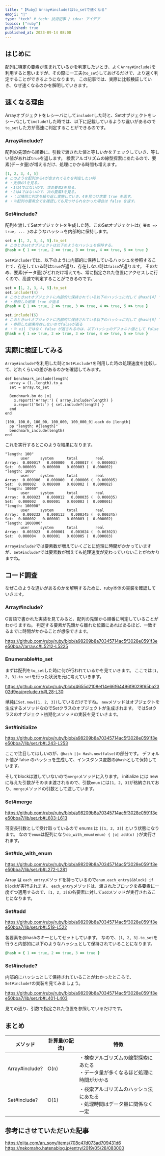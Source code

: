 ```yaml
---
title: "【Ruby】Array#include?はto_setで速くなる"
emoji: "💎"
type: "tech" # tech: 技術記事 / idea: アイデア
topics: ["ruby"]
published: true
published_at: 2023-09-14 08:00
---
```


## はじめに
配列に特定の要素が含まれているかを判定したいとき、よく`Array#include?`を利用すると思いますが、その際に一工夫(`to_set`)してあげるだけで、より速く判定することができるようになります。
この記事では、実際に比較検証していき、なぜ速くなるのかを解明していきます。

## 速くなる理由
Arrayオブジェクトをレシーバにして`include?`した時と、Setオブジェクトをレシーバにして`include?`した時では、以下に記載しているような違いがあるので`to_set`した方が高速に判定することができるのです。

### Array#include?
配列の先頭から順番に、引数で渡された値と等しいかをチェックしていき、等しい値があれば`true`を返します。
検索アルゴリズムの線型探索にあたるので、要素(データ量)が増えるだけ、処理にかかる時間も増えます。
```ruby
[1, 2, 3, 4, 5]
# このような配列から4が含まれてるかを判定したい時
# ・先頭の1を見る。
# ・1は4ではないので、次の要素2を見る。
# ・2は4ではないので、次の要素3を見る。
# ・：以降同じ判定を繰り返し実施していき、4を見つけ次第 true を返す。
# ・※配列の要素全てを確認しても見つけられなかった場合は false を返す。
```

### Set#include?
配列を渡してSetオブジェクトを生成した時、このSetオブジェクトは`{ 要素 => true, ... }`のようなハッシュを内部的に保持します。
```ruby
set = [1, 2, 3, 4, 5].to_set
# このときsetオブジェクトは以下のようなハッシュを保持する。
@hash = { 1 => true, 2 => true, 3 => true, 4 => true, 5 => true }
```

`Set#include?`では、以下のように内部的に保持しているハッシュを参照することで、存在している時は`true`が返り、存在しない時は`false`が返ります。
そのため、要素(データ量)がどれだけ増えても、常に指定された位置にアクセスしに行くので、高速で判定することができるのです。
```ruby
set = [1, 2, 3, 4, 5].to_set
set.include?(4)
# このときsetオブジェクトに内部的に保持されている以下のハッシュに対して @hash[4] で参照する。
# ・参照した結果 true が返る
@hash = { 1 => true, 2 => true, 3 => true, 4 => true, 5 => true }

set.include?(6)
# このときsetオブジェクトに内部的に保持されている以下のハッシュに対して @hash[6] で参照する。
# ・参照した結果存在しないのでfalseが返る
# ・※ nil ではなく false が返されるのは、以下ハッシュのデフォルト値として false が設定されているためです。 
@hash = { 1 => true, 2 => true, 3 => true, 4 => true, 5 => true }
```

## 実際に検証してみる
`Array#include?`を利用した時と`Set#include?`を利用した時の処理速度を比較して、どれくらいの差があるのかを確認してみます。

```ruby:検証用コード
def benchmark_include(length)
  array = (1..length).to_a
  set = array.to_set

  Benchmark.bm do |x|
    x.report('Array:') { array.include?(length) }
    x.report('Set:') { set.include?(length) }
  end
end

[100, 100_0, 100_00, 100_000, 100_000_0].each do |length|
  pp "length: #{length}"
  benchmark_include(length)
end
```

これを実行するとこのような結果になります。
```ruby:結果
"length: 100"
       user     system      total        real
Array:  0.000017   0.000000   0.000017 (  0.000003)
Set:  0.000003   0.000000   0.000003 (  0.000002)
"length: 1000"
       user     system      total        real
Array:  0.000006   0.000000   0.000006 (  0.000005)
Set:  0.000002   0.000000   0.000002 (  0.000002)
"length: 10000"
       user     system      total        real
Array:  0.000023   0.000012   0.000035 (  0.000035)
Set:  0.000002   0.000001   0.000003 (  0.000001)
"length: 100000"
       user     system      total        real
Array:  0.000232   0.000113   0.000345 (  0.000345)
Set:  0.000002   0.000001   0.000003 (  0.000002)
"length: 1000000"
       user     system      total        real
Array:  0.003023   0.000001   0.003024 (  0.003023)
Set:  0.000004   0.000001   0.000005 (  0.000003)
```

`Array#include?`では要素数が増えていくごとに処理に時間がかかっていますが、`Set#include?`では要素数が増えても処理速度が変わっていないことがわかりますね。

## コード調査　
なぜこのような違いがあるのかを解明するために、ruby本体の実装を確認していきます。

### Array#include?
C言語で書かれた実装を見てみると、配列の先頭から順番に判定していることがわかりますね。
判定する要素が先頭から離れた位置にあればあるほど、一致するまでに時間がかかることが想像できます。

https://github.com/ruby/ruby/blob/a98209b8a70345714ac5f3028e0591f3ee50bba7/array.c#L5212-L5225

### Enumerable#to_set
まずは配列を`to_set`した時に何が行われているかを見ていきます。
ここでは`[1, 2, 3].to_set`を行った状況を元に考えていきます。

https://github.com/ruby/ruby/blob/4655d2108ef14e66f64496f9029f65ba2302d9ea/prelude.rb#L28-L30

単純に`Set.new([1, 2, 3])`しているだけですね。
`new`メソッドはオブジェクトを生成するメソッドなのでSetクラスのオブジェクトが生成されます。
ではSetクラスのオブジェクト初期化メソッドの実装を見ていきます。

### Set#initialize

https://github.com/ruby/ruby/blob/a98209b8a70345714ac5f3028e0591f3ee50bba7/lib/set.rb#L243-L253

ここで注目してほしいのが、`@hash ||= Hash.new(false)`の部分です。
デフォルト値が false のハッシュを生成して、インスタンス変数の`@hash`として保持しています。

そしてblockは渡していないので`merge`メソッドに入ります。
initialize には new に与えた引数がそのまま渡されるので、引数`enum` には`[1, 2, 3]`が格納されており、`merge`メソッドの引数として渡しています。

### Set#merge

https://github.com/ruby/ruby/blob/a98209b8a70345714ac5f3028e0591f3ee50bba7/lib/set.rb#L603-L613

可変長引数として受け取っているので enums は `[[1, 2, 3]]` という状態になります。
なので`enum`は配列になり`do_with_enum(enum) { |o| add(o) }`が実行されます。

### Set#do_with_enum

https://github.com/ruby/ruby/blob/a98209b8a70345714ac5f3028e0591f3ee50bba7/lib/set.rb#L272-L281

Array は `each_entry`メソッドを持っているので`enum.each_entry(&block) if block`が実行されます。
`each_entry`メソッドは、渡されたブロックを各要素に一度ずつ適用するので、`[1, 2, 3]`の各要素に対して`add`メソッドが実行されることになります。

### Set#add

https://github.com/ruby/ruby/blob/a98209b8a70345714ac5f3028e0591f3ee50bba7/lib/set.rb#L519-L522

各要素を@hashのキーとしてセットしています。
なので、`[1, 2, 3].to_set`を行うと内部的に以下のようなハッシュとして保持されていることになります。
```ruby
@hash = { 1 => true, 2 => true, 3 => true }
```

### Set#include?

内部的にハッシュとして保持されていることがわかったところで、`Set#include?`の実装を見てみましょう。

https://github.com/ruby/ruby/blob/a98209b8a70345714ac5f3028e0591f3ee50bba7/lib/set.rb#L401-L403

見ての通り、引数で指定された位置を参照しているだけです。

## まとめ

| メソッド | 計算量(O記法) | 特徴 |
| ---- | ---- | ---- |
| Array#include? | O(n) | ・検索アルゴリズムの線型探索にあたる <br>・データ量が多くなるほど処理に時間がかかる |
| Set#include? | O(1) | ・検索アルゴリズムのハッシュ法にあたる <br> ・処理時間はデータ量に関係なく一定 |

## 参考にさせていただいた記事
https://qiita.com/an_sony/items/708c47d073ad709431d6
https://nekomaho.hatenablog.jp/entry/2019/05/28/083000
